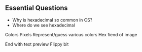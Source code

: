 ## Essential Questions

- Why is hexadecimal so common in CS?
- Where do we see hexadecimal 

Colors
Pixels
Represent/guess various colors
Hex fiend of image

End with text preview
Flippy bit
